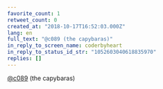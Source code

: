```yaml
---
favorite_count: 1
retweet_count: 0
created_at: "2018-10-17T16:52:03.000Z"
lang: en
full_text: "@c089 (the capybaras)"
in_reply_to_screen_name: coderbyheart
in_reply_to_status_id_str: "1052603040618835970"
replies: []
---
```


[@c089](https://twitter.com/c089) (the capybaras)
